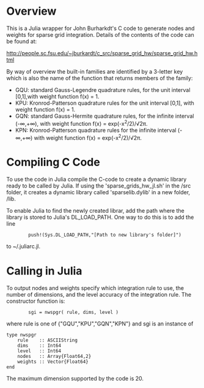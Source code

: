 # Overview

This is a Julia wrapper for John Burharkdt's C code to generate nodes and weights for sparse grid integration. Details of the contents of the code can be found at: 

http://people.sc.fsu.edu/~jburkardt/c_src/sparse_grid_hw/sparse_grid_hw.html

By way of overview the built-in families are identified by a 3-letter key which is also the name of the function that returns members of the family:

* GQU: standard Gauss-Legendre quadrature rules, for the unit interval [0,1],with weight function f(x) = 1.
* KPU: Kronrod-Patterson quadrature rules for the unit interval [0,1], with weight function f(x) = 1.
* GQN: standard Gauss-Hermite quadrature rules, for the infinite interval (-∞,+∞), with weight function f(x) = exp(-x<sup>2</sup>/2)/√2π.
* KPN: Kronrod-Patterson quadrature rules for the infinite interval (-∞,+∞) with weight function f(x) = exp(-x<sup>2</sup>/2)/√2π.

# Compiling C Code

To use the code in Julia compile the C-code to create a dynamic library ready to be called by Julia.  If using the 'sparse_grids_hw_jl.sh' in the /src folder, it creates a dynamic library called 'sparselib.dylib' in a new folder, /lib.  

To enable Julia to find the newly created librar, add the path where the library is stored to Julia's DL_LOAD_PATH. One way to do this is to add the line 
```
        push!(Sys.DL_LOAD_PATH,"[Path to new library's folder]")
```
to ~/.juliarc.jl. 

# Calling in Julia

To output nodes and weights specify which integration rule to use, the number of dimensions, and the level accuracy of the integration rule.  The constructor function is:
```
        sgi = nwspgr( rule, dims, level ) 
```
where rule is one of {"GQU","KPU","GQN","KPN"} and sgi is an instance of

```
type nwspgr
    rule 	:: ASCIIString
    dims 	:: Int64
	level	:: Int64
	nodes	:: Array{Float64,2}
	weights :: Vector{Float64}
end
```

The maximum dimension supported by the code is 20. 

